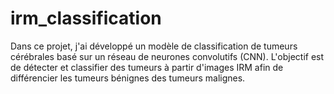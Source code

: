 # irm_classification
Dans ce projet, j'ai développé un modèle de classification de tumeurs cérébrales basé sur un réseau de neurones convolutifs (CNN). L'objectif est de détecter et classifier des tumeurs à partir d'images IRM afin de différencier les tumeurs bénignes des tumeurs malignes.
